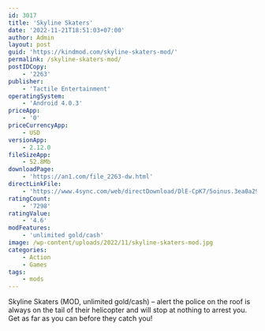```yaml
---
id: 3017
title: 'Skyline Skaters'
date: '2022-11-21T18:51:03+07:00'
author: Admin
layout: post
guid: 'https://kindmod.com/skyline-skaters-mod/'
permalink: /skyline-skaters-mod/
postIDCopy:
    - '2263'
publisher:
    - 'Tactile Entertainment'
operatingSystem:
    - 'Android 4.0.3'
priceApp:
    - '0'
priceCurrencyApp:
    - USD
versionApp:
    - 2.12.0
fileSizeApp:
    - 52.8Mb
downloadPage:
    - 'https://an1.com/file_2263-dw.html'
directLinkFile:
    - 'https://www.4sync.com/web/directDownload/DlE-CpK7/5oinus.3ea0a2969303fbcb28d13e52a4cb29ec'
ratingCount:
    - '7298'
ratingValue:
    - '4.6'
modFeatures:
    - 'unlimited gold/cash'
image: /wp-content/uploads/2022/11/skyline-skaters-mod.jpg
categories:
    - Action
    - Games
tags:
    - mods
---
```


Skyline Skaters (MOD, unlimited gold/cash) – alert the police on the roof is always on the tail of their helicopter and will stop at nothing to arrest you. Get as far as you can before they catch you!